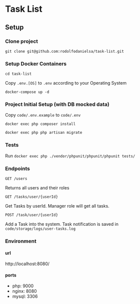 # Task List

## Setup

### Clone project
`git clone git@github.com:rodolfodanielsa/task-list.git`

### Setup Docker Containers
`cd task-list`

Copy `.env.[OS]` to `.env` according to your Operating System

`docker-compose up -d`

### Project Initial Setup (with DB mocked data)

Copy `code/.env.example` to `code/.env`

`docker exec php composer install`

`docker exec php php artisan migrate`

### Tests

Run `docker exec php ./vendor/phpunit/phpunit/phpunit tests/`

### Endpoints
`GET /users`

Returns all users and their roles

`GET /tasks/user/{userId}`

Get Tasks by userId. Manager role will get all tasks.

`POST /task/user/{userId}`

Add a Task into the system. Task notification is saved in `code/storage/logs/user-tasks.log`

### Environment

#### url
http://localhost:8080/

#### ports

- php: 9000
- nginx: 8080
- mysql: 3306